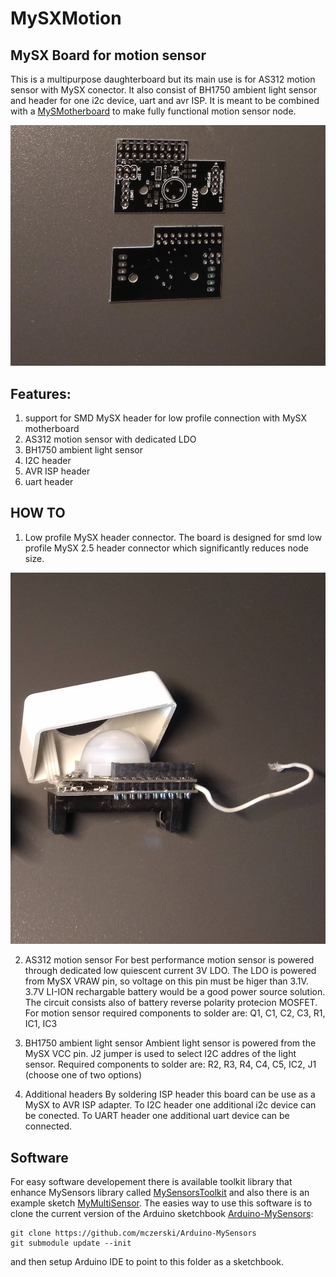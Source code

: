 # MySXMotion
## MySX Board for motion sensor

This is a multipurpose daughterboard but its main use is for AS312 motion sensor with MySX conector. It also consist of BH1750 ambient light sensor and header for one i2c device, uart and avr ISP. It is meant to be combined with a [MySMotherboard](https://www.openhardware.io/view/606/MySMotherboard) to make fully functional motion sensor node.

<img src="https://raw.githubusercontent.com/mczerski/MySXMotion/master/img/IMG_20180708_110438.jpg">

## Features:

1. support for SMD MySX header for low profile connection with MySX motherboard
2. AS312 motion sensor with dedicated LDO
3. BH1750 ambient light sensor
4. I2C header
5. AVR ISP header
6. uart header

## HOW TO
1. Low profile MySX header connector.
The board is designed for smd low profile MySX 2.5 header connector which significantly reduces node size. 
<img src="https://raw.githubusercontent.com/mczerski/MySXMotion/master/img/IMG_20180707_142805.jpg">

2. AS312 motion sensor
For best performance motion sensor is powered through dedicated low quiescent current 3V LDO. The LDO is powered from MySX VRAW pin, so voltage on this pin must be higer than 3.1V. 3.7V LI-ION rechargable battery would be a good power source solution. The circuit consists also of battery reverse polarity protecion MOSFET.
For motion sensor required components to solder are:
Q1, C1, C2, C3, R1, IC1, IC3

3. BH1750 ambient light sensor
Ambient light sensor is powered from the MySX VCC pin. J2 jumper is used to select I2C addres of the light sensor.
Required components to solder are:
R2, R3, R4, C4, C5, IC2, J1 (choose one of two options)

4. Additional headers
By soldering ISP header this board can be use as a MySX to AVR ISP adapter. To I2C header one additional i2c device can be conected. To UART header one additional uart device can be connected.

## Software
For easy software developement there is available toolkit library that enhance MySensors library called [MySensorsToolkit](https://github.com/mczerski/MySensorsToolkit) and also there is an example sketch [MyMultiSensor](https://github.com/mczerski/MyMultiSensor).
The easies way to use this software is to clone the current version of the Arduino sketchbook [Arduino-MySensors](https://github.com/mczerski/Arduino-MySensors):
```
git clone https://github.com/mczerski/Arduino-MySensors
git submodule update --init
```
and then setup Arduino IDE to point to this folder as a sketchbook.
